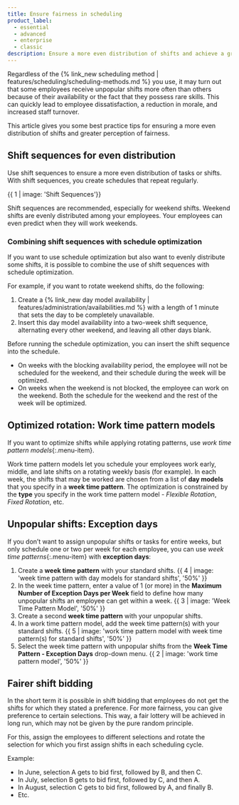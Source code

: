 ```yaml
---
title: Ensure fairness in scheduling
product_label:
  - essential
  - advanced
  - enterprise
  - classic
description: Ensure a more even distribution of shifts and achieve a greater perception of schedule fairness.
---
```


Regardless of the {% link_new scheduling method | features/scheduling/scheduling-methods.md %} you use, it may turn out that some employees receive unpopular shifts more often than others because of their availability or the fact that they possess rare skills. This can quickly lead to employee dissatisfaction, a reduction in morale, and increased staff turnover.

This article gives you some best practice tips for ensuring a more even distribution of shifts and greater perception of fairness.

## Shift sequences for even distribution

Use shift sequences to ensure a more even distribution of tasks or shifts. With shift sequences, you create schedules that repeat regularly.

{{ 1 | image: 'Shift Sequences'}}

Shift sequences are recommended, especially for weekend shifts. Weekend shifts are evenly distributed among your employees. Your employees can even predict when they will work weekends.

### Combining shift sequences with schedule optimization

If you want to use schedule optimization but also want to evenly distribute some shifts, it is possible to combine the use of shift sequences with schedule optimization.

For example, if you want to rotate weekend shifts, do the following:

1. Create a {% link_new day model availability | features/administration/availabilities.md %} with a length of 1 minute that sets the day to be completely unavailable.
2. Insert this day model availability into a two-week shift sequence, alternating every other weekend, and leaving all other days blank.

Before running the schedule optimization, you can insert the shift sequence into the schedule.

- On weeks with the blocking availability period, the employee will not be scheduled for the weekend, and their schedule during the week will be optimized.
- On weeks when the weekend is not blocked, the employee can work on the weekend. Both the schedule for the weekend and the rest of the week will be optimized.

## Optimized rotation: Work time pattern models

If you want to optimize shifts while applying rotating patterns, use _work time pattern models_{:.menu-item}.

Work time pattern models let you schedule your employees work early, middle, and late shifts on a rotating weekly basis (for example). In each week, the shifts that may be worked are chosen from a list of **day models** that you specify in a **week time pattern**. The optimization is constrained by the **type** you specify in the work time pattern model - _Flexible Rotation_, _Fixed Rotation_, etc.

## Unpopular shifts: Exception days

If you don’t want to assign unpopular shifts or tasks for entire weeks, but only schedule one or two per week for each employee, you can use _week time patterns_{:.menu-item} with **exception days**:

1. Create a **week time pattern** with your standard shifts.
   {{ 4 | image: 'week time pattern with day models for standard shifts', '50%' }}
2. In the week time pattern, enter a value of 1 (or more) in the **Maximum Number of Exception Days per Week** field to define how many unpopular shifts an employee can get within a week.
   {{ 3 | image: 'Week Time Pattern Model', '50%' }}
3. Create a second **week time pattern** with your unpopular shifts.
4. In a work time pattern model, add the week time pattern(s) with your standard shifts.
   {{ 5 | image: 'work time pattern model with week time pattern(s) for standard shifts', '50%' }}
5. Select the week time pattern with unpopular shifts from the **Week Time Pattern - Exception Days** drop-down menu.
   {{ 2 | image: 'work time pattern model', '50%' }}

## Fairer shift bidding

In the short term it is possible in shift bidding that employees do not get the shifts for which they stated a preference. For more fairness, you can give preference to certain selections. This way, a fair lottery will be achieved in long run, which may not be given by the pure random principle.

For this, assign the employees to different selections and rotate the selection for which you first assign shifts in each scheduling cycle.

Example:

- In June, selection A gets to bid first, followed by B, and then C.
- In July, selection B gets to bid first, followed by C, and then A.
- In August, selection C gets to bid first, followed by A, and finally B.
- Etc.
